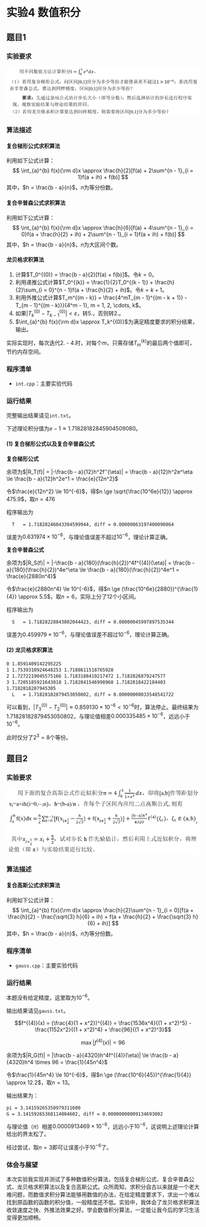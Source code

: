 #  实验4 数值积分

## 题目1

###  实验要求

![req1](req1.png)

### 算法描述

#### 复合梯形公式求积算法

利用如下公式计算：
$$
\int_{a}^{b} f(x){\rm d}x \approx \frac{h}{2}[f(a) + 2\sum^{n - 1}_{i = 1}f(a + ih) + f(b)]
$$
其中，$h = \frac{b - a}{n}$，$n$为等分份数。

#### 复合辛普森公式求积算法

利用如下公式计算：
$$
\int_{a}^{b} f(x){\rm d}x \approx \frac{h}{6}[f(a) + 4\sum^{n - 1}_{i = 0}f(a + \frac{h}{2} + ih) + 2\sum^{n - 1}_{i = 1}f(a + ih) + f(b)]
$$
其中，$h = \frac{b - a}{n}$，$n$为大区间个数。

#### 龙贝格求积算法

1. 计算$T_0^{(0)} = \frac{b - a}{2}[f(a) + f(b)]$。令$k = 0$。
2. 利用递推公式计算$T_0^{(k)} = \frac{1}{2}T_0^{(k - 1)} + \frac{h}{2}\sum_{i = 0}^{n - 1}f(a + \frac{h}{2} + ih)$。令$k = k + 1$。
3. 利用外推公式计算$T_m^{(m - k)} = \frac{4^mT_{m - 1}^{(m - k + 1)} - T_{m - 1}^{(m - k)}}{4^m - 1}, m = 1, 2, \cdots, k$。
4. 如果$|T_k^{(0)} - T_{k - 1}^{(0)}| \lt \varepsilon$，转5.，否则转2.。
5. $\int_{a}^{b} f(x){\rm d}x \approx T_k^{(0)}$为满足精度要求的积分结果，输出。

实际实现时，每次迭代2. - 4.时，对每个$m$，只需存储$T_m^{(k)}$的最后两个值即可，节约内存空间。

### 程序清单

* `int.cpp`：主要实验代码

### 运行结果

完整输出结果请见`int.txt`。

下述理论积分值为$e - 1 \approx 1.71828182845904509080$。

#### (1) 复合梯形公式以及复合辛普森公式

**复合梯形公式**

余项为$|R_T(f)| = |-\frac{b - a}{12}h^2f''(\eta)|  = \frac{b - a}{12}h^2e^\eta \le \frac{b - a}{12}h^2e^1 = \frac{e}{12n^2}$

令$\frac{e}{12n^2} \le 10^{-6}$，得$n \ge \sqrt{\frac{10^6e}{12}} \approx 475.9$，取$n = 476$

程序输出为

```
  T   = 1.71828246043304599944, diff = 0.00000063197400090864
```

误差为$0.631974 \times 10^{-6}$，与理论值误差不超过$10^{-6}$，理论计算正确。

**复合辛普森公式**

余项为$|R_S(f)| = |-\frac{b - a}{180}(\frac{h}{2})^4f^{(4)}(\eta)|  = \frac{b - a}{180}(\frac{h}{2})^4e^\eta \le \frac{b - a}{180}(\frac{h}{2})^4e^1 = \frac{e}{2880n^4}$

令$\frac{e}{2880n^4} \le 10^{-6}$，得$n \ge (\frac{10^6e}{2880})^{\frac{1}{4}} \approx 5.5$，取$n = 6$，实际上分了$12$个小区间。

程序输出为

```
  S   = 1.71828228843802044423, diff = 0.00000045997897535344
```

误差为$0.459979 \times 10^{-6}$，与理论值误差不超过$10^{-6}$，理论计算正确。

#### (2) 龙贝格求积算法

```
0 1.8591409142295225
1 1.7539310924648253 1.7188611518765928 
2 1.7272219045575166 1.7183188419217472 1.7182826879247577 
3 1.7205185921643018 1.7182841546998968 1.7182818422184403 1.7182818287945305 
  L   = 1.71828182879453050802, diff = 0.00000000033548541722
```

可以看到，$|T_3^{(0)} - T_2^{(0)}| \approx 0.859130 \times 10^{-6} \lt 10^{-6}$时，算法停止。最终结果为$1.71828182879453050802$，与理论值相差$0.000335485 \times 10^{-6}$，远远小于$10^{-6}$。

此时仅分了$2^3 = 8$个等份。

## 题目2

### 实验要求

![req2](req2.png)

### 算法描述

#### 复合高斯公式求积算法

利用如下公式计算：
$$
\int_{a}^{b} f(x){\rm d}x \approx \frac{h}{2}\sum^{n - 1}_{i = 0}[f(a + \frac{h}{2} - \frac{\sqrt{3} h}{6} + ih) + f(a + \frac{h}{2} + \frac{\sqrt{3} h}{6} + ih)]
$$
其中，$h = \frac{b - a}{n}$，$n$为等分份数。

### 程序清单

- `gauss.cpp`：主要实验代码

### 运行结果

本题没有给定精度，这里取为$10^{-6}$。

输出结果请见`gauss.txt`。

$$f^{(4)}(x) = (\frac{4}{1 + x^2})^{(4)} = \frac{1536x^4}{(1 + x^2)^5} - \frac{1152x^2}{(1 + x^2)^4} + \frac{96}{(1 + x^2)^3}$$

$$\max|f^{(4)}(x)| = 96$$

余项为$|R_G(f)| = |\frac{b - a}{4320}h^4f^{(4)}(\eta)| \le \frac{b - a}{4320}h^4 \times 96 =  \frac{1}{45n^4}$

令$\frac{1}{45n^4} \le 10^{-6}$，得$n \ge (\frac{10^6}{45})^{\frac{1}{4}} \approx 12.2$，取$n = 13$。

输出结果为：

```
pi = 3.14159265358979311600
G = 3.14159265368114004602, diff = 0.00000000009134693002
```

与理论值（$\pi$）相差$0.0000913469 \times 10^{-6}$，远远小于$10^{-6}$，这说明上述理论计算给出的界太松了。

经过尝试，取$n = 3$即可让误差小于$10^{-6}$了。

### 体会与展望

本次实验我实现并测试了多种数值积分算法，包括复合梯形公式、复合辛普森公式、龙贝格求积算法以及复合高斯公式。众所周知，求积分自古以来就是一个老大难问题，而数值求积分算法能够用数值的办法，在给定精度要求下，求出一个难以找到原函数的函数的积分值，一般精度还不低。实验中，我体会了龙贝格求积算法收敛速度之快、外推法效果之好。学会数值积分算法，一定能让我今后的学习生活变得更加顺畅。
